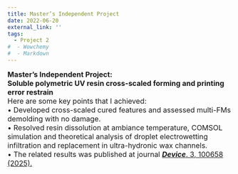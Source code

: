 ```yaml
---
title: Master’s Independent Project
date: 2022-06-20
external_link: ''
tags:
  - Project 2
#  - Wowchemy
#  - Markdown
---
```

<div style="font-size:16px;">
<b>Master’s Independent Project:<br> Soluble polymetric UV resin cross-scaled forming and printing error restrain</b><br>
Here are some key points that I achieved:<br>
•  Developed cross-scaled cured features and assessed multi-FMs demolding with no damage.<br>
•  Resolved resin dissolution at ambiance temperature, COMSOL simulation and theoretical analysis of droplet electrowetting infiltration and replacement in ultra-hydronic wax channels.<br>
•  The related results was published at journal <a href="https://doi.org/10.1016/j.device.2024.100658" target="_blank" rel="noopener"><b><i>Device</i></b>. 3, 100658 (2025).</a>
<style>#section-markdown .max-w-prose{max-width:85%}</style>
</div>

<!--more-->
